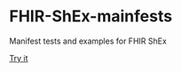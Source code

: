 # FHIR-ShEx-mainfests
Manifest tests and examples for FHIR ShEx

[Try it](http://shex.io/webapps/shex.js/doc/shex-simple?manifestURL=//fhircat.github.io/FHIR-ShEx-manifests/-fhir-constraints.yaml)
